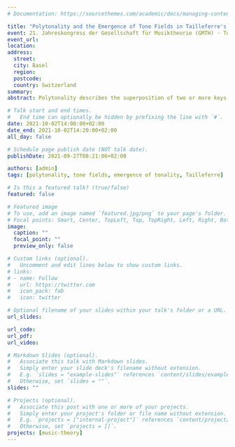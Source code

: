 ```yaml
---
# Documentation: https://sourcethemes.com/academic/docs/managing-content/

title: "Polytonality and the Emergence of Tone Fields in Tailleferre's Pastorale"
event: 21. Jahreskongress der Gesellschaft für Musiktheorie (GMTH) - Tonsysteme und Stimmungen
event_url:
location:
address:
  street:
  city: Basel
  region:
  postcode:
  country: Switzerland
summary:
abstract: Polytonality describes the superposition of two or more keys or chords, creating tonally ambivalent musical textures. Polytonal passages pose the theoretical challenge of the nature of the relationships of and dependencies between its constituents. More precisely, an analysis must be able to determine whether both or several components are equitable (coordination), whether one amongst them is more prevalent (superordination), or whether the coincidence of several independent parts create a new totality (emergence). This contribution analyzes Germaine Tailleferre's _Pastorale_, the final piece of the _Album des Six_ (1920), under this perspective and draws centrally on the conceptual framework of Tone Field Theory. It is shown that local polytonal structures on the piece’s surface generate tone collections that span wide ranges on deeper layers of the piece. In particular, the interrelations between series of fifths (Quintenreihen) and octatonic scales (Funktion), and intricate voice-leading connections are elaborated. The analysis is contextualized by contemporary sources on polytonality, in particular by Darius Milhaud and Germaine Tailleferre herself.

# Talk start and end times.
#   End time can optionally be hidden by prefixing the line with `#`.
date: 2021-10-02T14:00:00+02:00
date_end: 2021-10-02T14:20:00+02:00
all_day: false

# Schedule page publish date (NOT talk date).
publishDate: 2021-09-27T08:21:06+02:00

authors: [admin]
tags: [polytonality, tone fields, emergence of tonality, Tailleferre]

# Is this a featured talk? (true/false)
featured: false

# Featured image
# To use, add an image named `featured.jpg/png` to your page's folder. 
# Focal points: Smart, Center, TopLeft, Top, TopRight, Left, Right, BottomLeft, Bottom, BottomRight.
image:
  caption: ""
  focal_point: ""
  preview_only: false

# Custom links (optional).
#   Uncomment and edit lines below to show custom links.
# links:
# - name: Follow
#   url: https://twitter.com
#   icon_pack: fab
#   icon: twitter

# Optional filename of your slides within your talk's folder or a URL.
url_slides:

url_code:
url_pdf:
url_video:

# Markdown Slides (optional).
#   Associate this talk with Markdown slides.
#   Simply enter your slide deck's filename without extension.
#   E.g. `slides = "example-slides"` references `content/slides/example-slides.md`.
#   Otherwise, set `slides = ""`.
slides: ""

# Projects (optional).
#   Associate this post with one or more of your projects.
#   Simply enter your project's folder or file name without extension.
#   E.g. `projects = ["internal-project"]` references `content/project/deep-learning/index.md`.
#   Otherwise, set `projects = []`.
projects: [music-theory]
---
```

